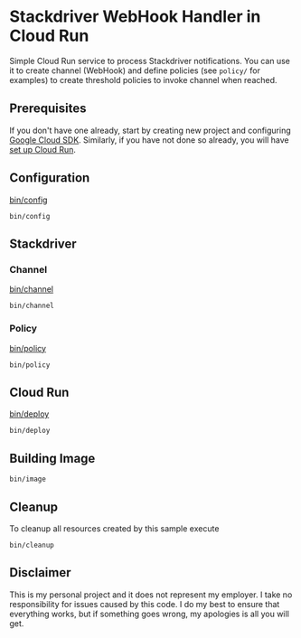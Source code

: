 # Stackdriver WebHook Handler in Cloud Run

Simple Cloud Run service to process Stackdriver notifications. You can use it to create channel (WebHook) and define policies (see `policy/` for examples) to create threshold policies to invoke channel when reached.

## Prerequisites

If you don't have one already, start by creating new project and configuring [Google Cloud SDK](https://cloud.google.com/sdk/docs/). Similarly, if you have not done so already, you will have [set up Cloud Run](https://cloud.google.com/run/docs/setup).


## Configuration

[bin/config](bin/config)

```
bin/config
```

## Stackdriver

### Channel

[bin/channel](bin/channel)

```
bin/channel
```

### Policy

[bin/policy](bin/policy)

```
bin/policy
```

## Cloud Run

[bin/deploy](bin/deploy)

```
bin/deploy
```

## Building Image

```shell
bin/image
```

## Cleanup

To cleanup all resources created by this sample execute

```shell
bin/cleanup
```

## Disclaimer

This is my personal project and it does not represent my employer. I take no responsibility for issues caused by this code. I do my best to ensure that everything works, but if something goes wrong, my apologies is all you will get.


